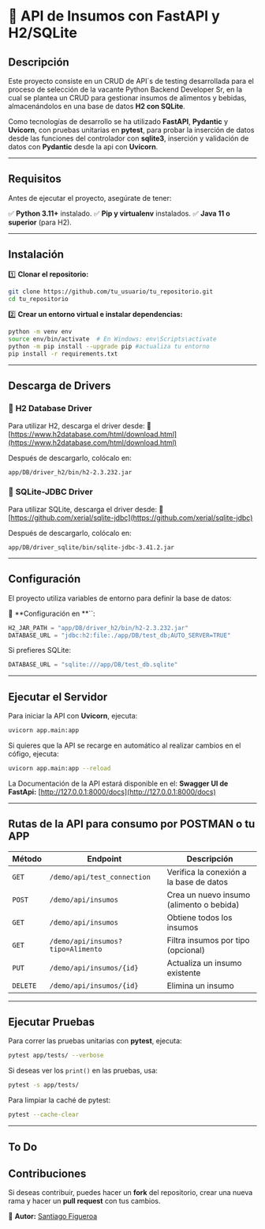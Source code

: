 # 🚀 API de Insumos con FastAPI y H2/SQLite 

## Descripción

Este proyecto consiste en un CRUD de API´s de testing desarrollada para el proceso de selección de la vacante Python Backend Developer Sr, en la cual se plantea un CRUD para gestionar insumos de alimentos y bebidas, almacenándolos en una base de datos **H2 con SQLite**.

Como tecnologías de desarrollo se ha utilizado **FastAPI**, **Pydantic** y **Uvicorn**, con pruebas unitarias en **pytest**, para probar la inserción de datos desde las funciones del controlador con **sqlite3**, inserción y validación de datos con **Pydantic** desde la api con **Uvicorn**.

---

## Requisitos

Antes de ejecutar el proyecto, asegúrate de tener:

✅ **Python 3.11+** instalado. 
✅ **Pip y virtualenv** instalados.
✅ **Java 11 o superior** (para H2).

---

## Instalación

1️⃣ **Clonar el repositorio:**

```sh
git clone https://github.com/tu_usuario/tu_repositorio.git
cd tu_repositorio
```

2️⃣ **Crear un entorno virtual e instalar dependencias:**

```sh
python -m venv env
source env/bin/activate  # En Windows: env\Scripts\activate
python -m pip install --upgrade pip #actualiza tu entorno
pip install -r requirements.txt
```

---

## Descarga de Drivers

### 🔹 **H2 Database Driver**

Para utilizar H2, descarga el driver desde: 🔗 [https://www.h2database.com/html/download.html](https://www.h2database.com/html/download.html)

Después de descargarlo, colócalo en:

```
app/DB/driver_h2/bin/h2-2.3.232.jar
```

### 🔹 **SQLite-JDBC Driver**

Para utilizar SQLite, descarga el driver desde: 🔗 [https://github.com/xerial/sqlite-jdbc](https://github.com/xerial/sqlite-jdbc)

Después de descargarlo, colócalo en:

```
app/DB/driver_sqlite/bin/sqlite-jdbc-3.41.2.jar
```

---

## Configuración

El proyecto utiliza variables de entorno para definir la base de datos:

📌 \*\*Configuración en \*\*\`\`:

```python
H2_JAR_PATH = "app/DB/driver_h2/bin/h2-2.3.232.jar"
DATABASE_URL = "jdbc:h2:file:./app/DB/test_db;AUTO_SERVER=TRUE"
```

Si prefieres SQLite:

```python
DATABASE_URL = "sqlite:///app/DB/test_db.sqlite"
```

---

## Ejecutar el Servidor

Para iniciar la API con **Uvicorn**, ejecuta:

```sh
uvicorn app.main:app
```
Si quieres que la API se recarge en automático al realizar cambios en el cófigo, ejecuta:

```sh
uvicorn app.main:app --reload
```

La Documentación de la API estará disponible en el: **Swagger UI de FastApi:** [http://127.0.0.1:8000/docs](http://127.0.0.1:8000/docs)

---

## Rutas de la API para consumo por **POSTMAN** o tu **APP**

| Método   | Endpoint                          | Descripción                              |
| -------- | --------------------------------- | ---------------------------------------- |
| `GET`    | `/demo/api/test_connection`       | Verifica la conexión a la base de datos  |
| `POST`   | `/demo/api/insumos`               | Crea un nuevo insumo (alimento o bebida) |
| `GET`    | `/demo/api/insumos`               | Obtiene todos los insumos                |
| `GET`    | `/demo/api/insumos?tipo=Alimento` | Filtra insumos por tipo (opcional)       |
| `PUT`    | `/demo/api/insumos/{id}`          | Actualiza un insumo existente            |
| `DELETE` | `/demo/api/insumos/{id}`          | Elimina un insumo                        |

---

## Ejecutar Pruebas

Para correr las pruebas unitarias con **pytest**, ejecuta:

```sh
pytest app/tests/ --verbose
```

Si deseas ver los `print()` en las pruebas, usa:

```sh
pytest -s app/tests/
```

Para limpiar la caché de pytest:

```sh
pytest --cache-clear
```

---

## To Do



## Contribuciones

Si deseas contribuir, puedes hacer un **fork** del repositorio, crear una nueva rama y hacer un **pull request** con tus cambios.

🔹 **Autor:** [Santiago Figueroa](https://github.com/Santiago-Figu)


